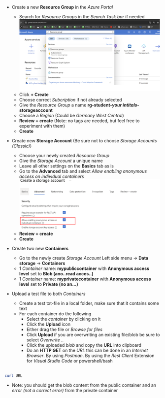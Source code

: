 - Create a new **Resource Group** in the *Azure Portal*
  - Search for *Resource Groups* in the *Search Task bar* if needed
  ![Create Resource Group](/Images/CreateResourceGroup.png)
  - Click **+ Create**
  - Choose correct *Subcription* if not already selected
  - Give the *Resource Group* a name **rg-student-*your intitals*-storageaccount**
  - Choose a *Region* (Could be *Germany West Central*)
  - **Review + create** (Note: no tags are needed, but feel free to experiment with them)
  - **Create** 

- Create new **Storage Account** (Be sure not to choose *Storage Accounts (Classic)*)
  - Choose your newly created *Resource Group*
  - Give the *Storage Account* a unique name
  - Leave all other settings on the **Basics** tab as is
  - Go to the **Advanced** tab and select *Allow enabling anonymous access on individual containers*
   ![Create Resource Group](/Images/ChooseAdvancedSA.png)
  - **Review + create**
  - **Create** 

- Create two new **Containers**
  - Go to the newly create *Storage Account* Left side menu -> **Data storage** -> **Containers**
   - 1 *Container* name: **mypubliccontainer** with **Anonymous access level** set to **Blob (ano..read acces..)**
   - 1 *Container* name: **myprivatecontainer** with **Anonymous access level** set to **Private (no an...)**

- Upload a test file to both *Containers*
  - Create a test txt-file in a local folder, make sure that it contains some text
  - For each container do the following
    - Select the *container* by clicking on it
    - Click the **Upload** icon
    - Either drag the file or *Browse for files*
    - Click **Upload** if you are overwriting an existing file/blob be sure to select *Overwrite ..*
    - Click the uploaded *blob* and copy the **URL** into clipboard
    - Do an **HTTP GET** on the *URL* this can be done in an *Internet Browser*. By using *Postman*. By using the *Rest Client* Extension for *Visual Studio Code* or powershell/bash

```powershell

curl URL

```

  - Note: you should get the blob content from the public container and an *error (not a correct error)* from the private container

  

